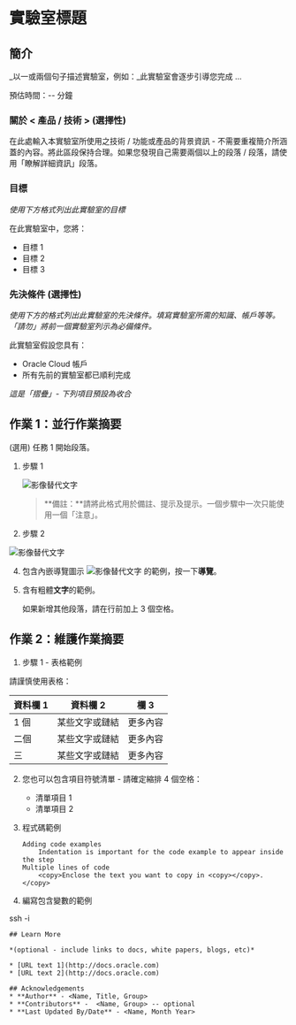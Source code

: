 # 實驗室標題

## 簡介

_以一或兩個句子描述實驗室，例如：_此實驗室會逐步引導您完成 ...

預估時間：-- 分鐘

### 關於 < 產品 / 技術 > (選擇性)

在此處輸入本實驗室所使用之技術 / 功能或產品的背景資訊 - 不需要重複簡介所涵蓋的內容。將此區段保持合理。如果您發現自己需要兩個以上的段落 / 段落，請使用「瞭解詳細資訊」段落。

### 目標

_使用下方格式列出此實驗室的目標_

在此實驗室中，您將：

*   目標 1
*   目標 2
*   目標 3

### 先決條件 (選擇性)

_使用下方的格式列出此實驗室的先決條件。填寫實驗室所需的知識、帳戶等等。「請勿」將前一個實驗室列示為必備條件。_

此實驗室假設您具有：

*   Oracle Cloud 帳戶
*   所有先前的實驗室都已順利完成

_這是「摺疊」- 下列項目預設為收合_

## 作業 1：並行作業摘要

(選用) 任務 1 開始段落。

1.  步驟 1
    
    ![影像替代文字](images/sample1.png)
    
    > **備註：**請將此格式用於備註、提示及提示。一個步驟中一次只能使用一個「注意」。
    
2.  步驟 2
    

![影像替代文字](images/sample1.png)

4.  包含內嵌導覽圖示 ![影像替代文字](images/sample2.png) 的範例，按一下**導覽**。
    
5.  含有粗體**文字**的範例。
    
    如果新增其他段落，請在行前加上 3 個空格。
    

## 作業 2：維護作業摘要

1.  步驟 1 - 表格範例

請謹慎使用表格：

| 資料欄 1 | 資料欄 2 | 欄 3 |
| --- | --- | --- |
| 1 個 | 某些文字或鏈結 | 更多內容 |
| 二個 | 某些文字或鏈結 | 更多內容 |
| 三 | 某些文字或鏈結 | 更多內容 |

2.  您也可以包含項目符號清單 - 請確定縮排 4 個空格：
    
    *   清單項目 1
    *   清單項目 2
3.  程式碼範例
    
        Adding code examples
        	Indentation is important for the code example to appear inside the step
        Multiple lines of code
        	<copy>Enclose the text you want to copy in <copy></copy>.</copy>
        
4.  編寫包含變數的範例
    

ssh -i

    
    ## Learn More
    
    *(optional - include links to docs, white papers, blogs, etc)*
    
    * [URL text 1](http://docs.oracle.com)
    * [URL text 2](http://docs.oracle.com)
    
    ## Acknowledgements
    * **Author** - <Name, Title, Group>
    * **Contributors** -  <Name, Group> -- optional
    * **Last Updated By/Date** - <Name, Month Year>